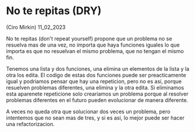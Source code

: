 # No te repitas (DRY)
(Ciro Mirkin) 11_02_2023

No te repitas (don't repeat yourself) propone que un problema no se resuelva mas de una vez, no importa que haya funciones iguales lo que importa es que no resuelvan el mismo problema, que no tengan el mismo fin.

Tenemos una lista y dos funciones, una elimina un elementos de la lista y la otra los edita. El codigo de estas dos funciones puede ser preacticamente igual y podriamos pensar que hay una repeticion, pero no es asi, porque resuelven problemas diferentes, una elimina y la otra edita. Si eliminamos esta aparenete repeticione solo creariamos un problema porque al resolver problemas diferentes en el futuro pueden evolucionar de manera diferente.

A veces no queda otra que solucionar dos veces un problema, pero intentemos que no sean mas de tres, y si es asi, lo mejor puede ser hacer una refactorizacion.